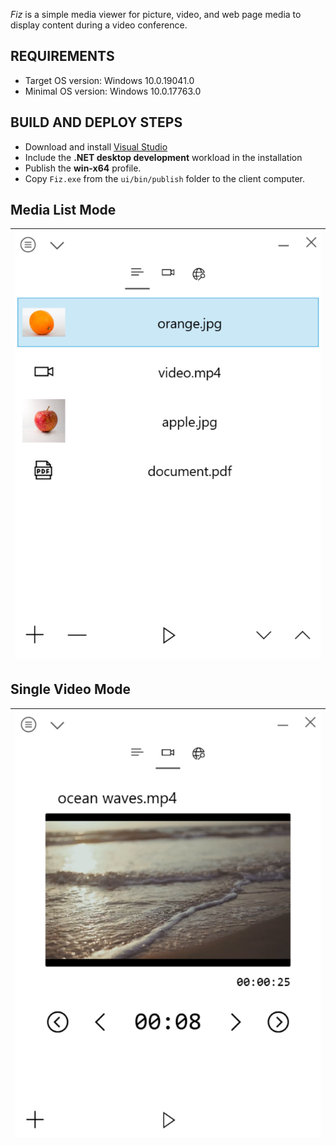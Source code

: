 _Fiz_ is a simple media viewer for picture, video, and web page media to display content during a video conference.

## REQUIREMENTS
* Target OS version: Windows 10.0.19041.0
* Minimal OS version: Windows 10.0.17763.0

## BUILD AND DEPLOY STEPS
* Download and install [Visual Studio](https://visualstudio.microsoft.com/)
* Include the __.NET desktop development__ workload in the installation
* Publish the __win-x64__ profile.
* Copy `Fiz.exe` from the `ui/bin/publish` folder to the client computer.

## Media List Mode

| ![media list](/assets/readme-main-window-media-list.png) |
| - |

## Single Video Mode

| ![single video mode](/assets/readme-main-window-single-video-mode.png) |
| - |
